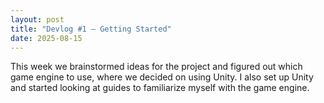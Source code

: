 ```yaml
---
layout: post
title: "Devlog #1 – Getting Started"
date: 2025-08-15
---
```

This week we brainstormed ideas for the project and figured out which game engine to use, where we
decided on using Unity. I also set up Unity and started looking at guides to familiarize myself with
the game engine.